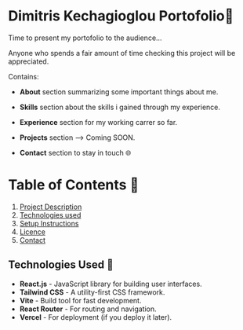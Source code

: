 # Dimitris Kechagioglou Portofolio💼
Time to present my portofolio to the audience... 

Anyone who spends a fair amount of time checking this project will be appreciated.


Contains:
- **About** section summarizing some important things about me. 

- **Skills** section about the skills i gained through my experience. 

- **Experience** section for my working carrer so far. 

- **Projects** section --> Coming SOON.

- **Contact** section to stay in touch 🌐

# Table of Contents 🚀
1. [Project Description](#project-description)
2. [Technologies used](#technologies-used)
3. [Setup Instructions](#setup-instructions)
4. [Licence](#licence)
5. [Contact](#contact)


## Technologies Used 🔧

- **React.js** - JavaScript library for building user interfaces.
- **Tailwind CSS** - A utility-first CSS framework.
- **Vite** - Build tool for fast development.
- **React Router** - For routing and navigation.
- **Vercel** - For deployment (if you deploy it later).



